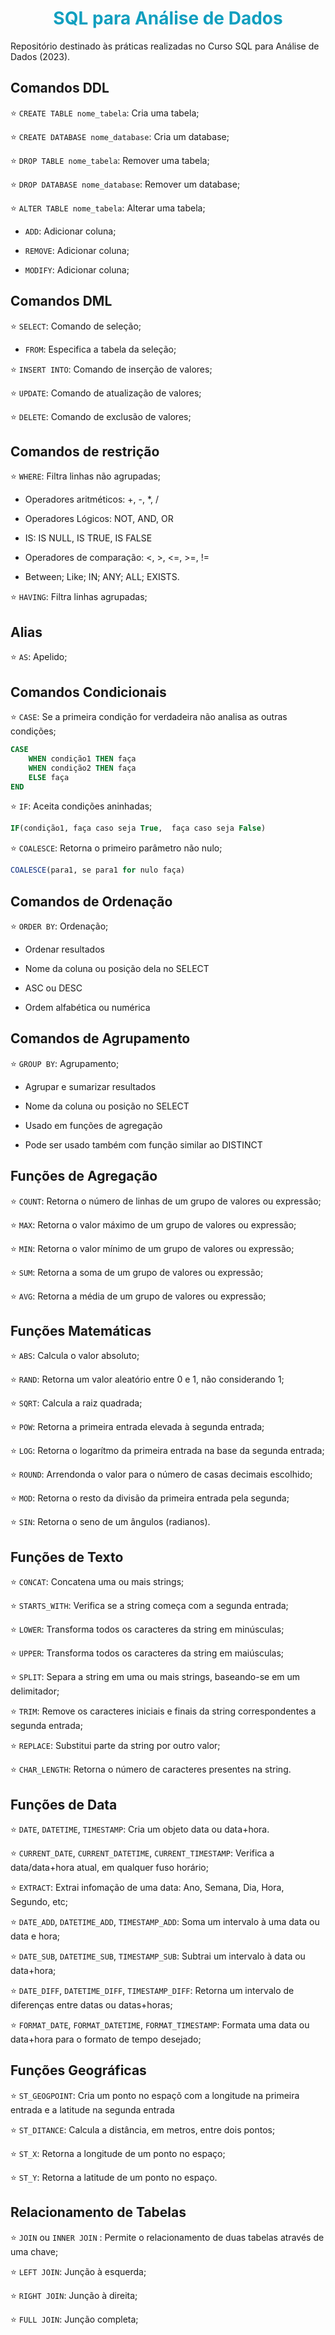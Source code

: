 # <h1 align="center"><font color = #119fbf>SQL para Análise de Dados </font></h1>
Repositório destinado às práticas realizadas no Curso SQL para Análise de Dados (2023).

## Comandos DDL
⭐ ```CREATE TABLE nome_tabela```: Cria uma tabela;

⭐ ```CREATE DATABASE nome_database```: Cria um database;

⭐ ```DROP TABLE nome_tabela```: Remover uma tabela;

⭐ ```DROP DATABASE nome_database```: Remover um database;

⭐ ```ALTER TABLE nome_tabela```: Alterar uma tabela;

- ```ADD```: Adicionar coluna;
    
- ```REMOVE```: Adicionar coluna;
    
- ```MODIFY```: Adicionar coluna;

## Comandos DML
⭐ ```SELECT```: Comando de seleção;

- ```FROM```: Especifica a tabela da seleção;

⭐ ```INSERT INTO```: Comando de inserção de valores;

⭐ ```UPDATE```: Comando de atualização de valores;

⭐ ```DELETE```: Comando de exclusão de valores;


## Comandos de restrição 
⭐ ```WHERE```: Filtra linhas não agrupadas;

- Operadores aritméticos: +, -, *, /
  
- Operadores Lógicos: NOT, AND, OR
  
- IS: IS NULL, IS TRUE, IS FALSE
  
- Operadores de comparação: <, >, <=, >=, !=
  
- Between; Like; IN; ANY; ALL; EXISTS.

⭐ ```HAVING```: Filtra linhas agrupadas;

## Alias 
⭐ ```AS```: Apelido;

## Comandos Condicionais
⭐ ```CASE```: Se a primeira condição for verdadeira não analisa as outras condições;

```SQL
CASE 
    WHEN condição1 THEN faça
    WHEN condição2 THEN faça
    ELSE faça
END
```

⭐ ```IF```: Aceita condições aninhadas;

```SQL
IF(condição1, faça caso seja True,  faça caso seja False)
```

⭐ ```COALESCE```: Retorna o primeiro parâmetro não nulo;

```SQL
COALESCE(para1, se para1 for nulo faça)
```

## Comandos de Ordenação 
⭐ ```ORDER BY```: Ordenação;

- Ordenar resultados

- Nome da coluna ou posição dela no SELECT

- ASC ou DESC

- Ordem alfabética ou numérica

## Comandos de Agrupamento 
⭐ ```GROUP BY```: Agrupamento;

- Agrupar e sumarizar resultados

- Nome da coluna ou posição no SELECT

- Usado em funções de agregação

- Pode ser usado também com função similar ao DISTINCT

## Funções de Agregação
⭐ ```COUNT```: Retorna o número de linhas de um grupo de valores ou expressão;

⭐ ```MAX```: Retorna o valor máximo de um grupo de valores ou expressão;

⭐ ```MIN```:  Retorna o valor mínimo de um grupo de valores ou expressão;

⭐ ```SUM```:  Retorna a soma de um grupo de valores ou expressão;

⭐ ```AVG```:  Retorna a média de um grupo de valores ou expressão;

## Funções Matemáticas

⭐ ```ABS```: Calcula o valor absoluto;

⭐ ```RAND```: Retorna um valor aleatório entre  0 e 1, não considerando 1;

⭐ ```SQRT```: Calcula a raiz quadrada;

⭐ ```POW```: Retorna a primeira entrada elevada à segunda entrada;

⭐ ```LOG```: Retorna o logarítmo da primeira entrada na base da segunda entrada;

⭐ ```ROUND```: Arrendonda o valor para o número de casas decimais escolhido;

⭐ ```MOD```: Retorna o resto da divisão da primeira entrada pela segunda;

⭐ ```SIN```: Retorna o seno de um ângulos (radianos).

## Funções de Texto
⭐ ```CONCAT```: Concatena uma ou mais strings;

⭐ ```STARTS_WITH```: Verifica se a string começa com a segunda entrada;

⭐ ```LOWER```: Transforma todos os caracteres da string em minúsculas;

⭐ ```UPPER```: Transforma todos os caracteres da string em maiúsculas;

⭐ ```SPLIT```: Separa a string em uma ou mais strings, baseando-se em um delimitador;

⭐ ```TRIM```: Remove os caracteres iniciais e finais da string correspondentes a segunda entrada;

⭐ ```REPLACE```: Substitui parte da string por outro valor;

⭐ ```CHAR_LENGTH```: Retorna o número de caracteres presentes na string.

## Funções de Data
⭐ ```DATE```, ```DATETIME```, ```TIMESTAMP```: Cria um objeto data ou data+hora.

⭐ ```CURRENT_DATE```, ```CURRENT_DATETIME```, ```CURRENT_TIMESTAMP```: Verifica a data/data+hora atual, em qualquer fuso horário;

⭐ ```EXTRACT```: Extrai infomação de uma data: Ano, Semana, Dia, Hora, Segundo, etc;

⭐ ```DATE_ADD```, ```DATETIME_ADD```, ```TIMESTAMP_ADD```: Soma um intervalo à uma data ou data e hora;

⭐ ```DATE_SUB```, ```DATETIME_SUB```, ```TIMESTAMP_SUB```: Subtrai um intervalo à data ou data+hora;

⭐ ```DATE_DIFF```, ```DATETIME_DIFF```, ```TIMESTAMP_DIFF```: Retorna um intervalo de diferenças entre datas ou datas+horas;

⭐ ```FORMAT_DATE```, ```FORMAT_DATETIME```,  ```FORMAT_TIMESTAMP```: Formata uma data ou data+hora para o formato de tempo desejado;

## Funções Geográficas

⭐ ```ST_GEOGPOINT```: Cria um ponto no espaçõ com a longitude na primeira entrada e a latitude na segunda entrada

⭐ ```ST_DITANCE```: Calcula a distância, em metros, entre dois pontos;

⭐ ```ST_X```: Retorna a longitude de um ponto no espaço;

⭐ ```ST_Y```: Retorna a latitude de um ponto no espaço.

## Relacionamento de Tabelas
⭐ ```JOIN``` ou ```INNER JOIN``` : Permite o relacionamento de duas tabelas através de uma chave;

⭐ ```LEFT JOIN```: Junção à esquerda;

⭐ ```RIGHT JOIN```: Junção à direita;

⭐ ```FULL JOIN```: Junção completa;